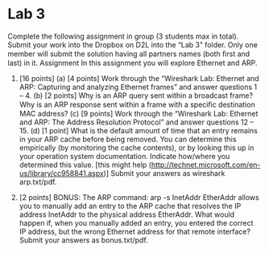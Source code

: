 # Lab 3

Complete the following assignment in group (3 students max in total). Submit your work into the Dropbox on D2L into the “Lab 3” folder. Only one member will submit the solution having all partners names (both ﬁrst and last) in it.
Assignment
In this assignment you will explore Ethernet and ARP.

1. [16 points] (a) [4 points] Work through the “Wireshark Lab: Ethernet and ARP: Capturing and analyzing Ethernet frames” and answer questions 1 – 4. (b) [2 points] Why is an ARP query sent within a broadcast frame? Why is an ARP response sent within a frame with a speciﬁc destination MAC address? (c) [9 points] Work through the “Wireshark Lab: Ethernet and ARP: The Address Resolution Protocol” and answer questions 12 – 15. (d) [1 point] What is the default amount of time that an entry remains in your ARP cache before being removed. You can determine this empirically (by monitoring the cache contents), or by looking this up in your operation system documentation. Indicate how/where you determined this value. [this might help (http://technet.microsoft.com/en-us/library/cc958841.aspx)] Submit your answers as wireshark arp.txt/pdf.

2. [2 points] BONUS: The ARP command: arp -s InetAddr EtherAddr allows you to manually add an entry to the ARP cache that resolves the IP address InetAddr to the physical address EtherAddr. What would happen if, when you manually added an entry, you entered the correct IP address, but the wrong Ethernet address for that remote interface? Submit your answers as bonus.txt/pdf.
